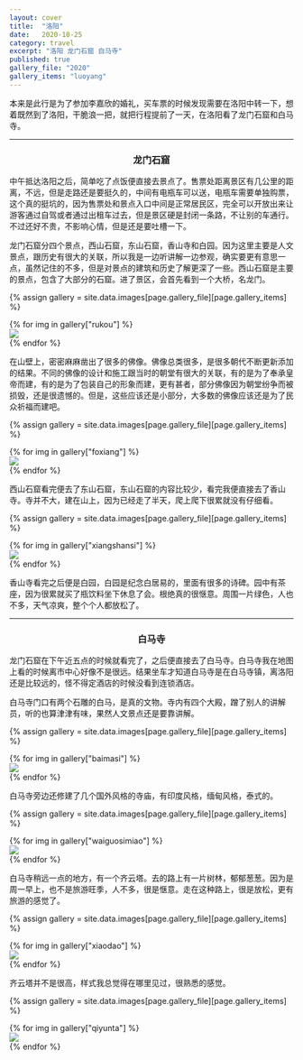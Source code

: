 ```yaml
---
layout: cover
title:  "洛阳"
date:   2020-10-25
category: travel
excerpt: "洛阳 龙门石窟 白马寺"
published: true
gallery_file: "2020"
gallery_items: "luoyang"
---
```


本来是此行是为了参加李嘉欣的婚礼，买车票的时候发现需要在洛阳中转一下，想着既然到了洛阳，干脆浪一把，就把行程提前了一天，在洛阳看了龙门石窟和白马寺。

---

### <center>龙门石窟</center>

中午抵达洛阳之后，简单吃了点饭便直接去景点了。售票处距离景区有几公里的距离，不远，但是走路还是要挺久的，中间有电瓶车可以送，电瓶车需要单独购票，这个真的挺坑的，因为售票处和景点入口中间是正常居民区，完全可以开放出来让游客通过自驾或者通过出租车过去，但是景区硬是封闭一条路，不让别的车通行。不过还好不贵，不影响心情，但是还是要吐槽一下。

龙门石窟分四个景点，西山石窟，东山石窟，香山寺和白园。因为这里主要是人文景点，跟历史有很大的关联，所以我是一边听讲解一边参观，确实要更有意思一点，虽然记住的不多，但是对景点的建筑和历史了解更深了一些。西山石窟是主要的景点，包含了大部分的石窟。进了景区，会首先看到一个大桥，名龙门。

{% assign gallery  = site.data.images[page.gallery_file][page.gallery_items] %}
<div class="card-columns">
    {% for img in gallery["rukou"] %}
    <div class="card">
        <img class="card-img img-zoom" src="{{gallery['root']}}{{ img[0] }}" />
    </div>
    {% endfor %}
</div>

在山壁上，密密麻麻凿出了很多的佛像。佛像总类很多，是很多朝代不断更新添加的结果。不同的佛像的设计和施工跟当时的朝堂有很大的关联，有的是为了奉承皇帝而建，有的是为了包装自己的形象而建，更有甚者，部分佛像因为朝堂纷争而被损毁，还是很遗憾的。但是，这些应该还是小部分，大多数的佛像应该还是为了民众祈福而建吧。

{% assign gallery  = site.data.images[page.gallery_file][page.gallery_items] %}
<div class="card-columns">
    {% for img in gallery["foxiang"] %}
    <div class="card">
        <img class="card-img img-zoom" src="{{gallery['root']}}{{ img[0] }}" />
    </div>
    {% endfor %}
</div>

西山石窟看完便去了东山石窟，东山石窟的内容比较少，看完我便直接去了香山寺。寺并不大，建在山上，因为已经走了半天，爬上爬下很累就没有仔细看。

{% assign gallery  = site.data.images[page.gallery_file][page.gallery_items] %}
<div class="card-columns">
    {% for img in gallery["xiangshansi"] %}
    <div class="card">
        <img class="card-img img-zoom" src="{{gallery['root']}}{{ img[0] }}" />
    </div>
    {% endfor %}
</div>

香山寺看完之后便是白园，白园是纪念白居易的，里面有很多的诗碑。园中有茶座，因为很累就买了瓶饮料坐下休息了会。根绝真的很惬意。周围一片绿色，人也不多，天气凉爽，整个个人都放松了。

---

### <center>白马寺</center>

龙门石窟在下午近五点的时候就看完了，之后便直接去了白马寺。白马寺我在地图上看的时候离市中心好像不是很远。结果坐车才知道白马寺是在白马寺镇，离洛阳还是比较远的，怪不得定酒店的时候没看到连锁酒店。

白马寺门口有两个石雕的白马，是真的文物。寺内有四个大殿，蹭了别人的讲解员，听的也算津津有味，果然人文景点还是要靠讲解。

{% assign gallery  = site.data.images[page.gallery_file][page.gallery_items] %}
<div class="card-columns">
    {% for img in gallery["baimasi"] %}
    <div class="card">
        <img class="card-img img-zoom" src="{{gallery['root']}}{{ img[0] }}" />
    </div>
    {% endfor %}
</div>

白马寺旁边还修建了几个国外风格的寺庙，有印度风格，缅甸风格，泰式的。

{% assign gallery  = site.data.images[page.gallery_file][page.gallery_items] %}
<div class="card-columns">
    {% for img in gallery["waiguosimiao"] %}
    <div class="card">
        <img class="card-img img-zoom" src="{{gallery['root']}}{{ img[0] }}" />
    </div>
    {% endfor %}
</div>

白马寺稍远一点的地方，有一个齐云塔。去的路上有一片树林，郁郁葱葱。因为是周一早上，也不是旅游旺季，人不多，很是惬意。走在这种路上，很是放松，更有旅游的感觉了。

{% assign gallery  = site.data.images[page.gallery_file][page.gallery_items] %}
<div class="card-columns">
    {% for img in gallery["xiaodao"] %}
    <div class="card">
        <img class="card-img img-zoom" src="{{gallery['root']}}{{ img[0] }}" />
    </div>
    {% endfor %}
</div>

齐云塔并不是很高，样式我总觉得在哪里见过，很熟悉的感觉。

{% assign gallery  = site.data.images[page.gallery_file][page.gallery_items] %}
<div class="card-columns">
    {% for img in gallery["qiyunta"] %}
    <div class="card">
        <img class="card-img img-zoom" src="{{gallery['root']}}{{ img[0] }}" />
    </div>
    {% endfor %}
</div>
